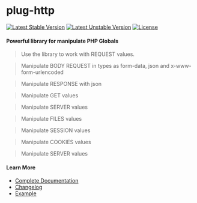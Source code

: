 # plug-http

[![Latest Stable Version](https://poser.pugx.org/erandir/plug-http/v/stable)](https://packagist.org/packages/erandir/plug-http)
[![Latest Unstable Version](https://poser.pugx.org/erandir/plug-http/v/unstable)](https://packagist.org/packages/erandir/plug-http)
[![License](https://poser.pugx.org/erandir/plug-http/license)](https://packagist.org/packages/erandir/plug-http)

#### Powerful library for manipulate PHP Globals

> Use the library to work with REQUEST values.

> Manipulate BODY REQUEST in types as form-data, json and x-www-form-urlencoded

> Manipulate RESPONSE with json

> Manipulate GET values

> Manipulate SERVER values

> Manipulate FILES values

> Manipulate SESSION values

> Manipulate COOKIES values

> Manipulate SERVER values

#### Learn More

* <a href="https://github.com/erandirjunior/plug-http/blob/master/doc/installation.md">Complete Documentation</a>
* <a href="https://github.com/erandirjunior/plug-http/blob/master/doc/changelog.md">Changelog</a>
* <a href="https://github.com/erandirjunior/plug-http/tree/master/example">Example</a>